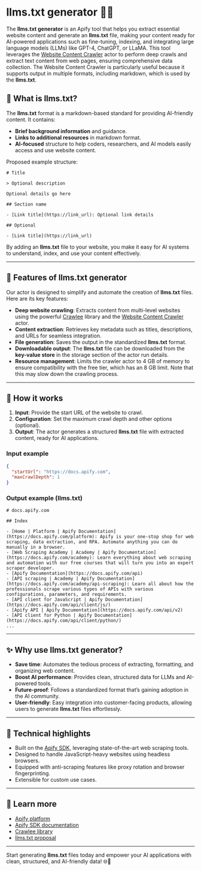 # llms.txt generator 🚀📄

The **llms.txt generator** is an Apify tool that helps you extract essential website content and generate an **llms.txt** file, making your content ready for AI-powered applications such as fine-tuning, indexing, and integrating large language models (LLMs) like GPT-4, ChatGPT, or LLaMA. This tool leverages the [Website Content Crawler](https://apify.com/apify/website-content-crawler) actor to perform deep crawls and extract text content from web pages, ensuring comprehensive data collection. The Website Content Crawler is particularly useful because it supports output in multiple formats, including markdown, which is used by the **llms.txt**.

## 🌟 What is llms.txt?

The **llms.txt** format is a markdown-based standard for providing AI-friendly content. It contains:

- **Brief background information** and guidance.
- **Links to additional resources** in markdown format.
- **AI-focused** structure to help coders, researchers, and AI models easily access and use website content.

Proposed example structure:

```
# Title

> Optional description

Optional details go here

## Section name

- [Link title](https://link_url): Optional link details

## Optional

- [Link title](https://link_url)
```

By adding an **llms.txt** file to your website, you make it easy for AI systems to understand, index, and use your content effectively.

---

## 🎯 Features of llms.txt generator

Our actor is designed to simplify and automate the creation of **llms.txt** files. Here are its key features:

- **Deep website crawling**: Extracts content from multi-level websites using the powerful [Crawlee](https://crawlee.dev) library and the [Website Content Crawler](https://apify.com/apify/website-content-crawler) actor.
- **Content extraction**: Retrieves key metadata such as titles, descriptions, and URLs for seamless integration.
- **File generation**: Saves the output in the standardized **llms.txt** format.
- **Downloadable output**: The **llms.txt** file can be downloaded from the **key-value store** in the storage section of the actor run details.
- **Resource management**: Limits the crawler actor to 4 GB of memory to ensure compatibility with the free tier, which has an 8 GB limit. Note that this may slow down the crawling process.

---

## 🚀 How it works

1. **Input**: Provide the start URL of the website to crawl.
2. **Configuration**: Set the maximum crawl depth and other options (optional).
3. **Output**: The actor generates a structured **llms.txt** file with extracted content, ready for AI applications.

### Input example

```json
{
  "startUrl": "https://docs.apify.com",
  "maxCrawlDepth": 1
}
```

### Output example (llms.txt)

```
# docs.apify.com

## Index

- [Home | Platform | Apify Documentation](https://docs.apify.com/platform): Apify is your one-stop shop for web scraping, data extraction, and RPA. Automate anything you can do manually in a browser.
- [Web Scraping Academy | Academy | Apify Documentation](https://docs.apify.com/academy): Learn everything about web scraping and automation with our free courses that will turn you into an expert scraper developer.
- [Apify Documentation](https://docs.apify.com/api)
- [API scraping | Academy | Apify Documentation](https://docs.apify.com/academy/api-scraping): Learn all about how the professionals scrape various types of APIs with various configurations, parameters, and requirements.
- [API client for JavaScript | Apify Documentation](https://docs.apify.com/api/client/js/)
- [Apify API | Apify Documentation](https://docs.apify.com/api/v2)
- [API client for Python | Apify Documentation](https://docs.apify.com/api/client/python/)
...

```


---

## ✨ Why use llms.txt generator?

- **Save time**: Automates the tedious process of extracting, formatting, and organizing web content.
- **Boost AI performance**: Provides clean, structured data for LLMs and AI-powered tools.
- **Future-proof**: Follows a standardized format that’s gaining adoption in the AI community.
- **User-friendly**: Easy integration into customer-facing products, allowing users to generate **llms.txt** files effortlessly.

---

## 🔧 Technical highlights

- Built on the [Apify SDK](https://docs.apify.com/sdk/python), leveraging state-of-the-art web scraping tools.
- Designed to handle JavaScript-heavy websites using headless browsers.
- Equipped with anti-scraping features like proxy rotation and browser fingerprinting.
- Extensible for custom use cases.

---

## 📖 Learn more

- [Apify platform](https://apify.com)
- [Apify SDK documentation](https://docs.apify.com/sdk/python)
- [Crawlee library](https://crawlee.dev)
- [llms.txt proposal](https://example.com/llms-txt-proposal)

---

Start generating **llms.txt** files today and empower your AI applications with clean, structured, and AI-friendly data! 🌐🤖
